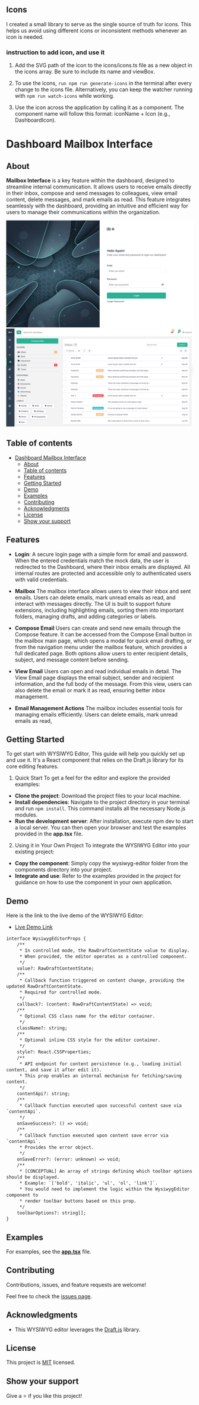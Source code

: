 ## Icons
I created a small library to serve as the single source of truth for icons. This helps us avoid using different icons or inconsistent methods whenever an icon is needed.

### instruction to add icon, and use it
1. Add the SVG path of the icon to the icons/icons.ts file as a new object in the icons array. Be sure to include its name and viewBox.

2. To use the icons, `run npm run generate-icons` in the terminal after every change to the icons file. Alternatively, you can keep the watcher running with `npm run watch-icons` while working.

3. Use the icon across the application by calling it as a component. The component name will follow this format: iconName + Icon (e.g., DashboardIcon).

<a name="dashboard-mailbox-interface"></a>

# Dashboard Mailbox Interface

<a name="about"></a>

## About

**Mailbox Interface** is a key feature within the dashboard, designed to streamline internal communication. It allows users to receive emails directly in their inbox, compose and send messages to colleagues, view email content, delete messages, and mark emails as read. This feature integrates seamlessly with the dashboard, providing an intuitive and efficient way for users to manage their communications within the organization.

![screenshot](./app_screenshot_1.png)
![screenshot](./app_screenshot_2.png)

## Table of contents

- [Dashboard Mailbox Interface](#dashboard-mailbox-interface)
  - [About](#about)
  - [Table of contents](#table-of-contents)
  - [Features](#features)
  - [Getting Started](#getting-started)
  - [Demo](#demo)
  - [Examples](#examples)
  - [Contributing](#contributing)
  - [Acknowledgments](#acknowledgments)
  - [License](#license)
  - [Show your support](#show-your-support)

<a name="features"></a>

## Features

* **Login**: A secure login page with a simple form for email and password. When the entered credentials match the mock data, the user is redirected to the Dashboard, where their inbox emails are displayed. All internal routes are protected and accessible only to authenticated users with valid credentials.

* **Mailbox**
The mailbox interface allows users to view their inbox and sent emails. Users can delete emails, mark unread emails as read, and interact with messages directly. The UI is built to support future extensions, including highlighting emails, sorting them into important folders, managing drafts, and adding categories or labels.

* **Compose Email**
Users can create and send new emails through the Compose feature. It can be accessed from the Compose Email button in the mailbox main page, which opens a modal for quick email drafting, or from the navigation menu under the mailbox feature, which provides a full dedicated page. Both options allow users to enter recipient details, subject, and message content before sending.

* **View Email**
Users can open and read individual emails in detail. The View Email page displays the email subject, sender and recipient information, and the full body of the message. From this view, users can also delete the email or mark it as read, ensuring better inbox management.

* **Email Management Actions**
The mailbox includes essential tools for managing emails efficiently. Users can delete emails, mark unread emails as read,


<a name="getting_started"></a>


## Getting Started 

To get start with WYSIWYG Editor, This guide will help you quickly set up and use it. It's a React component that relies on the Draft.js library for its core editing features.

1. Quick Start
To get a feel for the editor and explore the provided examples:
- **Clone the project**: Download the project files to your local machine.
- **Install dependencies**: Navigate to the project directory in your terminal and run `npm install`. This command installs all the necessary Node.js modules.
- **Run the development server**: After installation, execute npm dev to start a local server. You can then open your browser and test the examples provided in the **app.tsx** file.

2. Using it in Your Own Project
To integrate the WYSIWYG Editor into your existing project:
- **Copy the component**: Simply copy the wysiwyg-editor folder from the components directory into your project.
- **Integrate and use**: Refer to the examples provided in the project for guidance on how to use the component in your own application.

<a name="demo"></a>

## Demo

Here is the link to the live demo of the WYSIWYG Editor:

- [Live Demo Link](https://maha-magdy.github.io/wysiwyg-editor/)

<a name="props_reference"></a>
``` 
interface WysiwygEditorProps {
    /**
     * In controlled mode, the RawDraftContentState value to display.
     * When provided, the editor operates as a controlled component.
     */
    value?: RawDraftContentState;
    /**
     * Callback function triggered on content change, providing the updated RawDraftContentState.
     * Required for controlled mode.
     */
    callback?: (content: RawDraftContentState) => void;
    /**
     * Optional CSS class name for the editor container.
     */
    className?: string;
    /**
     * Optional inline CSS style for the editor container.
     */
    style?: React.CSSProperties;
    /**
     * API endpoint for content persistence (e.g., loading initial content, and save it after edit it).
     * This prop enables an internal mechanism for fetching/saving content.
     */
    contentApi?: string;
    /**
     * Callback function executed upon successful content save via `contentApi`.
     */
    onSaveSuccess?: () => void;
    /**
     * Callback function executed upon content save error via `contentApi`.
     * Provides the error object.
     */
    onSaveError?: (error: unknown) => void;
    /**
     * [CONCEPTUAL] An array of strings defining which toolbar options should be displayed.
     * Example: `['bold', 'italic', 'ul', 'ol', 'link']`.
     * You would need to implement the logic within the WysiwygEditor component to
     * render toolbar buttons based on this prop.
     */
    toolbarOptions?: string[];
}
``` 

<a name="examples"></a>

## Examples

For examples, see the <a href='./src/App.tsx'>**app.tsx**</a> file.

<a name="contributing"></a>

## Contributing

Contributions, issues, and feature requests are welcome!

Feel free to check the [issues page](https://github.com/Maha-Magdy/wysiwyg-editor/issues).

<a name="acknowledgments"></a>

## Acknowledgments

- This WYSIWYG editor leverages the <a href="https://draftjs.org/">Draft.js</a> library.

<a name="license"></a>

## License

This project is [MIT](./LICENSE) licensed.

## Show your support

Give a ⭐️ if you like this project!
